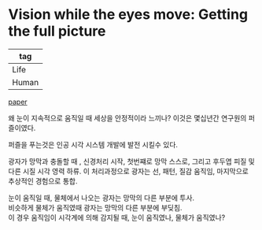 # Vision while the eyes move: Getting the full picture

|tag|
|------|
|Life|
|Human|

[paper](https://www.science.org/doi/10.1126/sciadv.abk0043#)  


왜 눈이 지속적으로 움직일 때 세상을 안정적이라 느끼나? 이것은 몇십년간 연구원의 퍼즐이였다.  

퍼즐을 푸는것은 인공 시각 시스템 개발에 발전 시킬수 있다.  

광자가 망막과 충돌할 때 , 신경처리 시작, 첫번쨰로 망막 스스로, 그리고 후두엽 피질 및 다른 시질 시각 영력 하류. 이 처리과정으로 광자는 선, 패턴, 질감 움직임, 마지막으로 추상적인 경험으로 통합.

눈이 움직일 때, 물체에서 나오는 광자는 망막의 다른 부분에 투사.  
비슷하게 물체가 움직였때 광자는 망막의 다른 부분에 부딪침.  
이 경우 움직임이 시각계에 의해 감지될 때, 눈이 움직였나, 물체가 움직였나?